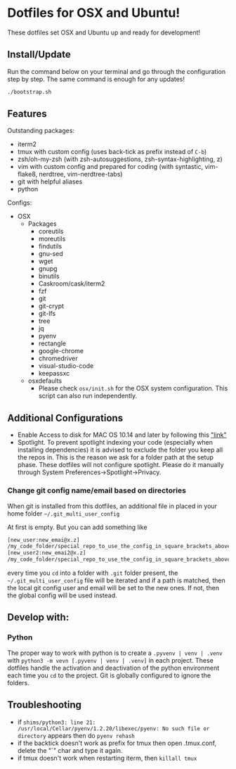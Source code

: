 
# Dotfiles for OSX and Ubuntu!

These dotfiles set OSX and Ubuntu up and ready for development!

## Install/Update

Run the command below on your terminal and go through the configuration step by step. The same command is enough for any updates!

```bash
./bootstrap.sh
```

## Features

Outstanding packages:

* iterm2
* tmux with custom config (uses back-tick as prefix instead of `C-b`)
* zsh/oh-my-zsh (with zsh-autosuggestions, zsh-syntax-highlighting, z)
* vim with custom config and prepared for coding (with syntastic, vim-flake8, nerdtree, vim-nerdtree-tabs)
* git with helpful aliases
* python

Configs:

* OSX
  * Packages
    * coreutils
    * moreutils
    * findutils
    * gnu-sed
    * wget
    * gnupg
    * binutils
    * Caskroom/cask/iterm2
    * fzf
    * git
    * git-crypt
    * git-lfs
    * tree
    * jq
    * pyenv
    * rectangle
    * google-chrome
    * chromedriver
    * visual-studio-code
    * keepassxc
  * osxdefaults
    * Please check `osx/init.sh` for the OSX system configuration. This script can also run independently. 

## Additional Configurations

- Enable Access to disk for MAC OS 10.14 and later by following this ["link"](https://osxdaily.com/2018/10/09/fix-operation-not-permitted-terminal-error-macos/)
- Spotlight. To prevent spotlight indexing your code (especially when installing dependencies) it is advised to exclude the folder you keep all the repos in. This is the reason we ask for a folder path at the setup phase. These dotfiles will not configure spotlight. Please do it manually through System Preferences->Spotlight->Privacy.

### Change git config name/email based on directories

When git is installed from this dotfiles, an additional file in placed in your home folder `~/.git_multi_user_config`

At first is empty. But you can add something like

```bash
[new_user:new_emai@x.z]
/my_code_folder/special_repo_to_use_the_config_in_square_brackets_above/*
[new_user2:new_emai2@x.z]
/my_code_folder/special_repo_to_use_the_config_in_square_brackets_above/*
```

every time you `cd` into a folder with `.git` folder present, the `~/.git_multi_user_config` file will be iterated and if a path is matched, then the local git config user and email will be set to the new ones. If not, then the global config will be used instead.

## Develop with:

### Python

The proper way to work with python is to create a `.pyvenv | venv | .venv` with `python3 -m vevn [.pyvenv | venv | .venv]` in each project. These dotfiles handle the activation and deactivation of the python environment each time you `cd` to the project. Git is globally configured to ignore the folders.


## Troubleshooting

- if `shims/python3: line 21: /usr/local/Cellar/pyenv/1.2.20/libexec/pyenv: No such file or directory` appears then do `pyenv rehash`
- if the backtick doesn't work as prefix for tmux then open .tmux.conf, delete the "`" char and type it again.
- if tmux doesn't work when restarting iterm, then `killall tmux`
